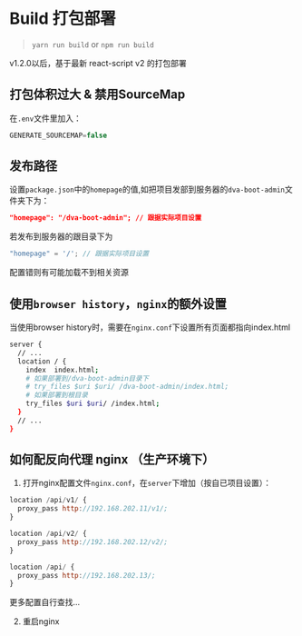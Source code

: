# Build 打包部署

> `yarn run build` or `npm run build`

v1.2.0以后，基于最新 react-script v2 的打包部署

## 打包体积过大 & 禁用SourceMap

在`.env`文件里加入：
```js
GENERATE_SOURCEMAP=false
```

## 发布路径

设置`package.json`中的`homepage`的值,如把项目发部到服务器的`dva-boot-admin`文件夹下为：
```json
"homepage": "/dva-boot-admin"; // 跟据实际项目设置
```
若发布到服务器的跟目录下为
```js
"homepage" = '/'; // 跟据实际项目设置
```
配置错则有可能加载不到相关资源

## 使用`browser history`，`nginx`的额外设置

当使用browser history时，需要在`nginx.conf`下设置所有页面都指向index.html
```bash
server {
  // ...
  location / {
    index  index.html;
    # 如果部署到/dva-boot-admin目录下
    # try_files $uri $uri/ /dva-boot-admin/index.html;
    # 如果部署到根目录
    try_files $uri $uri/ /index.html;
  }
  // ...
}
```

## 如何配反向代理 nginx （生产环境下）

1. 打开nginx配置文件`nginx.conf`，在`server`下增加（按自已项目设置）：
```js
location /api/v1/ {
  proxy_pass http://192.168.202.11/v1/;
}

location /api/v2/ {
  proxy_pass http://192.168.202.12/v2/;
}

location /api/ {
  proxy_pass http://192.168.202.13/;
}
```
更多配置自行查找...

2. 重启nginx